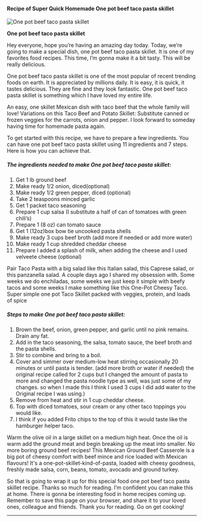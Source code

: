             

#### Recipe of Super Quick Homemade One pot beef taco pasta skillet

![One pot beef taco pasta skillet](https://img-global.cpcdn.com/recipes/4c329ad4a180f68a/751x532cq70/one-pot-beef-taco-pasta-skillet-recipe-main-photo.jpg)

**One pot beef taco pasta skillet**

Hey everyone, hope you’re having an amazing day today. Today, we’re going to make a special dish, one pot beef taco pasta skillet. It is one of my favorites food recipes. This time, I’m gonna make it a bit tasty. This will be really delicious.

One pot beef taco pasta skillet is one of the most popular of recent trending foods on earth. It is appreciated by millions daily. It is easy, it is quick, it tastes delicious. They are fine and they look fantastic. One pot beef taco pasta skillet is something which I have loved my entire life.

An easy, one skillet Mexican dish with taco beef that the whole family will love! Variations on this Taco Beef and Potato Skillet: Substitute canned or frozen veggies for the carrots, onion and pepper. I look forward to someday having time for homemade pasta again.

To get started with this recipe, we have to prepare a few ingredients. You can have one pot beef taco pasta skillet using 11 ingredients and 7 steps. Here is how you can achieve that.

##### The ingredients needed to make One pot beef taco pasta skillet:

1.  Get 1 lb ground beef
2.  Make ready 1/2 onion, diced(optional)
3.  Make ready 1/2 green pepper, diced (optional)
4.  Take 2 teaspoons minced garlic
5.  Get 1 packet taco seasoning
6.  Prepare 1 cup salsa (I substitute a half of can of tomatoes with green chili’s)
7.  Prepare 1 (8 oz) can tomato sauce
8.  Get 1 (12oz)box bow tie uncooked pasta shells
9.  Make ready 3 cups beef broth (add more if needed or add more water)
10.  Make ready 1 cup shredded cheddar cheese
11.  Prepare I added a splash of milk, when adding the cheese and I used velveete cheese (optional)

Pair Taco Pasta with a big salad like this Italian salad, this Caprese salad, or this panzanella salad. A couple days ago I shared my obsession with. Some weeks we do enchiladas, some weeks we just keep it simple with beefy tacos and some weeks I make something like this One-Pot Cheesy Taco. Super simple one pot Taco Skillet packed with veggies, protein, and loads of spice

##### Steps to make One pot beef taco pasta skillet:

1.  Brown the beef, onion, green pepper, and garlic until no pink remains. Drain any fat.
2.  Add in the taco seasoning, the salsa, tomato sauce, the beef broth and the pasta shells.
3.  Stir to combine and bring to a boil.
4.  Cover and simmer over medium-low heat stirring occasionally 20 minutes or until pasta is tender. (add more broth or water if needed) the original recipe called for 2 cups but I changed the amount of pasta to more and changed the pasta noodle type as well, was just some of my changes. so when I made this I think I used 3 cups I did add water to the Original recipe I was using.)
5.  Remove from heat and stir in 1 cup cheddar cheese.
6.  Top with diced tomatoes, sour cream or any other taco toppings you would like.
7.  I think if you added Frito chips to the top of this it would taste like the hamburger helper taco.

Warm the olive oil in a large skillet on a medium high heat. Once the oil is warm add the ground meat and begin breaking up the meat into smaller. No more boring ground beef recipes! This Mexican Ground Beef Casserole is a big pot of cheesy comfort with beef mince and rice loaded with Mexican flavours! It's a one-pot-skillet-kind-of-pasta, loaded with cheesy goodness, freshly made salsa, corn, beans, tomato, avocado and ground turkey.

So that is going to wrap it up for this special food one pot beef taco pasta skillet recipe. Thanks so much for reading. I’m confident you can make this at home. There is gonna be interesting food in home recipes coming up. Remember to save this page on your browser, and share it to your loved ones, colleague and friends. Thank you for reading. Go on get cooking!

* * *